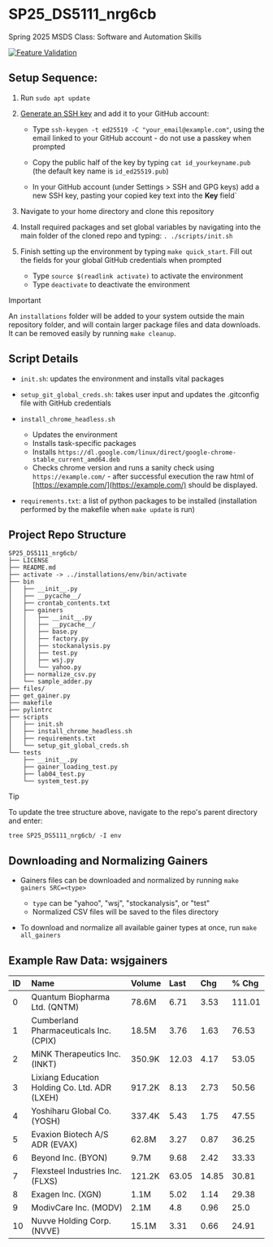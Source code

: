 # SP25_DS5111_nrg6cb
Spring 2025 MSDS Class: Software and Automation Skills

[![Feature Validation](https://github.com/KazBarker/SP25_DS5111_nrg6cb/actions/workflows/validtions.yml/badge.svg)](https://github.com/KazBarker/SP25_DS5111_nrg6cb/actions/workflows/validtions.yml)

## Setup Sequence:
1. Run `sudo apt update`

2. [Generate an SSH key](https://docs.github.com/en/authentication/connecting-to-github-with-ssh/generating-a-new-ssh-key-and-adding-it-to-the-ssh-agent) and add it to your GitHub account:
	* Type `ssh-keygen -t ed25519 -C "your_email@example.com"`, using the email linked to your GitHub account - do not use a passkey when prompted

	* Copy the public half of the key by typing `cat id_yourkeyname.pub` (the default key name is `id_ed25519.pub`)

	* In your GitHub account (under Settings > SSH and GPG keys) add a new SSH key, pasting your copied key text into the **Key** field`

3. Navigate to your home directory and clone this repository

4. Install required packages and set global variables by navigating into the main folder of the cloned repo and typing: `. ./scripts/init.sh`

5. Finish setting up the environment by typing `make quick_start`. Fill out the fields for your global GitHub credentials when prompted
	* Type `source $(readlink activate)` to activate the environment
	* Type `deactivate` to deactivate the environment

> [!IMPORTANT]
> An `installations` folder will be added to your system outside the main repository folder, and will contain larger package files and data downloads. It can be removed easily by running `make cleanup`.

## Script Details
* `init.sh`: updates the environment and installs vital packages

* `setup_git_global_creds.sh`: takes user input and updates the .gitconfig file with GitHub credentials

* `install_chrome_headless.sh`
	* Updates the environment
	* Installs task-specific packages
	* Installs `https://dl.google.com/linux/direct/google-chrome-stable_current_amd64.deb`
	* Checks chrome version and runs a sanity check using `https://example.com/` - after successful execution the raw html of [https://example.com/](https://example.com/) should be displayed.

* `requirements.txt`: a list of python packages to be installed (installation performed by the makefile when `make update` is run)

## Project Repo Structure
```
SP25_DS5111_nrg6cb/
├── LICENSE
├── README.md
├── activate -> ../installations/env/bin/activate
├── bin
│   ├── __init__.py
│   ├── __pycache__/
│   ├── crontab_contents.txt
│   ├── gainers
│   │   ├── __init__.py
│   │   ├── __pycache__/
│   │   ├── base.py
│   │   ├── factory.py
│   │   ├── stockanalysis.py
│   │   ├── test.py
│   │   ├── wsj.py
│   │   └── yahoo.py
│   ├── normalize_csv.py
│   └── sample_adder.py
├── files/
├── get_gainer.py
├── makefile
├── pylintrc
├── scripts
│   ├── init.sh
│   ├── install_chrome_headless.sh
│   ├── requirements.txt
│   └── setup_git_global_creds.sh
└── tests
    ├── __init__.py
    ├── gainer_loading_test.py
    ├── lab04_test.py
    └── system_test.py
```

> [!TIP]
> To update the tree structure above, navigate to the repo's parent directory and enter:
> 
> `tree SP25_DS5111_nrg6cb/ -I env`

## Downloading and Normalizing Gainers
* Gainers files can be downloaded and normalized by running `make gainers SRC=<type>`
    * `type` can be "yahoo", "wsj", "stockanalysis", or "test"
    * Normalized CSV files will be saved to the files directory

* To download and normalize all available gainer types at once, run `make all_gainers`

## Example Raw Data: wsjgainers
|ID|Name|Volume|Last|Chg|% Chg|
|:----------|:-|:------|:----|:---|:-----|
0|Quantum Biopharma Ltd. (QNTM)|78.6M|6.71|3.53|111.01
1|Cumberland Pharmaceuticals Inc. (CPIX)|18.5M|3.76|1.63|76.53
2|MiNK Therapeutics Inc. (INKT)|350.9K|12.03|4.17|53.05
3|Lixiang Education Holding Co. Ltd. ADR (LXEH)|917.2K|8.13|2.73|50.56
4|Yoshiharu Global Co. (YOSH)|337.4K|5.43|1.75|47.55
5|Evaxion Biotech A/S ADR (EVAX)|62.8M|3.27|0.87|36.25
6|Beyond Inc. (BYON)|9.7M|9.68|2.42|33.33
7|Flexsteel Industries Inc. (FLXS)|121.2K|63.05|14.85|30.81
8|Exagen Inc. (XGN)|1.1M|5.02|1.14|29.38
9|ModivCare Inc. (MODV)|2.1M|4.8|0.96|25.0
10|Nuvve Holding Corp. (NVVE)|15.1M|3.31|0.66|24.91
